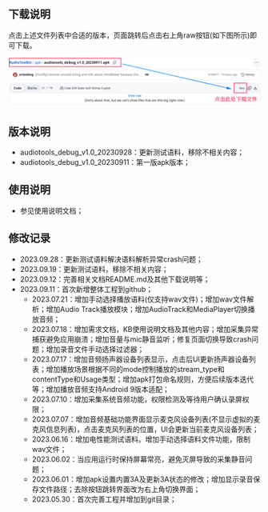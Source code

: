 ## 下载说明
 点击上述文件列表中合适的版本，页面跳转后点击右上角raw按钮(如下图所示)即可下载。

 ![img](https://github.com/arieshfut/AudioToolkit/blob/main/docs/imgs/download%E8%AF%B4%E6%98%8E.png)


## 版本说明
 - audiotools_debug_v1.0_20230928：更新测试语料，移除不相关内容；
 - audiotools_debug_v1.0_20230911：第一版apk版本；

## 使用说明
 - 参见使用说明文档；

## 修改记录
* 2023.09.28：更新测试语料解决语料解析异常crash问题；
* 2023.09.19：更新测试语料，移除不相关内容；
* 2023.09.12：完善相关文档README.md及其他下载说明等；
* 2023.09.11：首次新增整体工程到github；
  * 2023.07.21：增加手动选择播放语料(仅支持wav文件)；增加wav文件解析；增加Audio Track播放模块；增加AudioTrack和MediaPlayer切换播放音频；
  * 2023.07.18：增加需求文档，KB使用说明文档及其他内容；增加采集异常捕获避免应用崩溃；增加音量与mic静音监听；修复页面切换导致crash问题；增加录音文件手动选择过滤器；
  * 2023.07.17：增加音频扬声器设备列表显示，点击后UI更新扬声器设备列表；增加播放场景根据不同的mode控制播放的stream_type和contentType和Usage类型；增加apk打包命名规则，方便后续版本迭代等；增加播放音频支持Android 9版本适配；
  * 2023.07.10：增加采集系统音频功能，权限检测及等待用户确认录屏权限；
  * 2023.07.07：增加音频基础功能界面显示麦克风设备列表(不显示虚拟的麦克风信息列表)，点击麦克风列表的位置，UI会更新当前麦克风设备列表；
  * 2023.06.16：增加电性能测试语料。增加手动选择语料文件功能，限制wav文件；
  * 2023.06.02：当应用运行时保持屏幕常亮，避免灭屏导致的采集静音问题；
  * 2023.06.01：增加apk设置内置3A及更新3A状态的修改；增加显示录音保存文件路径；去除按钮跳转界面改为右上角切换界面；
  * 2023.05.30：首次完善工程并增加到git目录；
